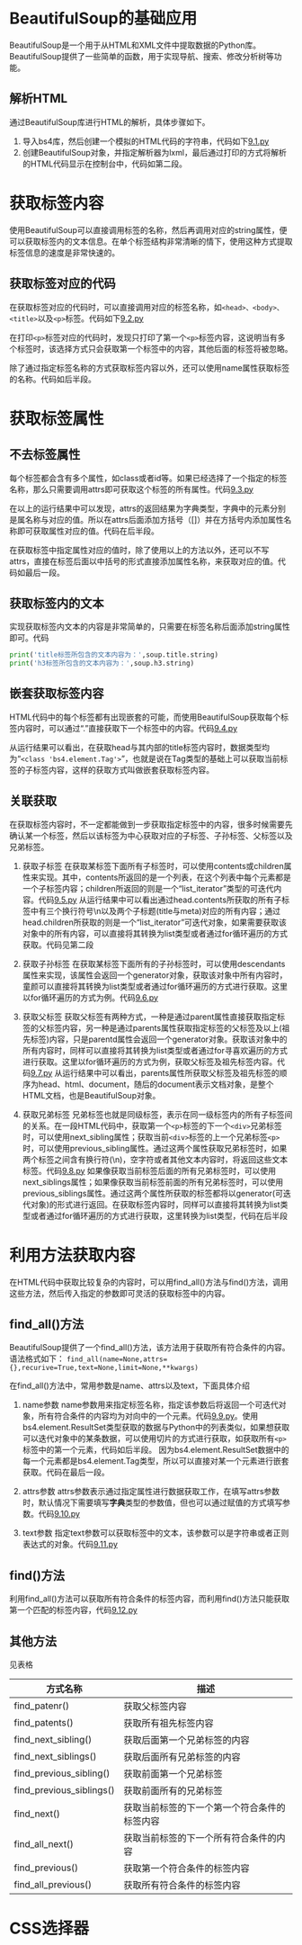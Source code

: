 
# BeautifulSoup的基础应用

BeautifulSoup是一个用于从HTML和XML文件中提取数据的Python库。BeautifulSoup提供了一些简单的函数，用于实现导航、搜索、修改分析树等功能。

## 解析HTML

通过BeautifulSoup库进行HTML的解析，具体步骤如下。

1. 导入bs4库，然后创建一个模拟的HTML代码的字符串，代码如下[9.1.py](9.1.py)
2. 创建BeautifulSoup对象，并指定解析器为lxml，最后通过打印的方式将解析的HTML代码显示在控制台中，代码如第二段。

# 获取标签内容

使用BeautifulSoup可以直接调用标签的名称，然后再调用对应的string属性，便可以获取标签内的文本信息。在单个标签结构非常清晰的情下，使用这种方式提取标签信息的速度是非常快速的。

## 获取标签对应的代码

在获取标签对应的代码时，可以直接调用对应的标签名称，如```<head>、<body>、<title>```以及```<p>```标签。代码如下[9.2.py](9.2.py)

在打印```<p>```标签对应的代码时，发现只打印了第一个```<p>```标签内容，这说明当有多个标签时，该选择方式只会获取第一个标签中的内容，其他后面的标签将被忽略。

除了通过指定标签名称的方式获取标签内容以外，还可以使用name属性获取标签的名称。代码如后半段。

# 获取标签属性

## 不去标签属性

每个标签都会含有多个属性，如class或者id等。如果已经选择了一个指定的标签名称，那么只需要调用attrs即可获取这个标签的所有属性。代码[9.3.py](9.1.py)

在以上的运行结果中可以发现，attrs的返回结果为字典类型，字典中的元素分别是属名称与对应的值。所以在attrs后面添加方括号（\[\]）并在方括号内添加属性名称即可获取属性对应的值。代码在后半段。

在获取标签中指定属性对应的值时，除了使用以上的方法以外，还可以不写attrs，直接在标签后面以中括号的形式直接添加属性名称，来获取对应的值。代码如最后一段。

## 获取标签内的文本

实现获取标签内文本的内容是非常简单的，只需要在标签名称后面添加string属性即可。代码

```python
print('title标签所包含的文本内容为：',soup.title.string)
print('h3标签所包含的文本内容为：',soup.h3.string)
```

## 嵌套获取标签内容

HTML代码中的每个标签都有出现嵌套的可能，而使用BeautifulSoup获取每个标签内容时，可以通过“.”直接获取下一个标签中的内容。代码[9.4.py](9.4.py)

从运行结果可以看出，在获取head与其内部的title标签内容时，数据类型均为“```<class 'bs4.element.Tag'>```”，也就是说在Tag类型的基础上可以获取当前标签的子标签内容，这样的获取方式叫做嵌套获取标签内容。

## 关联获取

在获取标签内容时，不一定都能做到一步获取指定标签中的内容，很多时候需要先确认某一个标签，然后以该标签为中心获取对应的子标签、子孙标签、父标签以及兄弟标签。

1. 获取子标签
在获取某标签下面所有子标签时，可以使用contents或children属性来实现。其中，contents所返回的是一个列表，在这个列表中每个元素都是一个子标签内容；children所返回的则是一个“list_iterator”类型的可迭代内容。代码[9.5.py](9.5.py)
从运行结果中可以看出通过head.contents所获取的所有子标签中有三个换行符号\\n以及两个子标题(title与meta)对应的所有内容；通过head.children所获取的则是一个“list_iterator”可迭代对象，如果需要获取该对象中的所有内容，可以直接将其转换为list类型或者通过for循环遍历的方式获取。代码见第二段

2. 获取子孙标签
在获取某标签下面所有的子孙标签时，可以使用descendants属性来实现，该属性会返回一个generator对象，获取该对象中所有内容时，童颜可以直接将其转换为list类型或者通过for循环遍历的方式进行获取。这里以for循环遍历的方式为例。代码[9.6.py](9.6.py)

3. 获取父标签
获取父标签有两种方式，一种是通过parent属性直接获取指定标签的父标签内容，另一种是通过parents属性获取指定标签的父标签及以上(祖先标签)内容，只是parentd属性会返回一个generator对象。获取该对象中的所有内容时，同样可以直接将其转换为list类型或者通过for寻喜欢遍历的方式进行获取。这里以for循环遍历的方式为例，获取父标签及祖先标签内容。代码[9.7.py](9.7.py)
从运行结果中可以看出，parents属性所获取父标签及祖先标签的顺序为head、html、document，随后的document表示文档对象，是整个HTML文档，也是BeautifulSoup对象。

4. 获取兄弟标签
兄弟标签也就是同级标签，表示在同一级标签内的所有子标签间的关系。在一段HTML代码中，获取第一个```<p>```标签的下一个```<div>```兄弟标签时，可以使用next_sibling属性；获取当前```<div>```标签的上一个兄弟标签```<p>```时，可以使用previous_sibling属性。通过这两个属性获取兄弟标签时，如果两个标签之间含有换行符(\n)，空字符或者其他文本内容时，将返回这些文本标签。代码[9.8.py](9.8.py)
如果像获取当前标签后面的所有兄弟标签时，可以使用next_siblings属性；如果像获取当前标签前面的所有兄弟标签时，可以使用previous_siblings属性。通过这两个属性所获取的标签都将以generator(可迭代对象)的形式进行返回。在获取标签内容时，同样可以直接将其转换为list类型或者通过for循环遍历的方式进行获取，这里转换为list类型，代码在后半段

# 利用方法获取内容

在HTML代码中获取比较复杂的内容时，可以用find_all()方法与find()方法，调用这些方法，然后传入指定的参数即可灵活的获取标签中的内容。

## find_all()方法

BeautifulSoup提供了一个find_all()方法，该方法用于获取所有符合条件的内容。语法格式如下：
```find_all(name=None,attrs={},recurive=True,text=None,limit=None,**kwargs)```

在find_all()方法中，常用参数是name、attrs以及text，下面具体介绍

1. name参数
name参数用来指定标签名称，指定该参数后将返回一个可迭代对象，所有符合条件的内容均为对向中的一个元素。代码[9.9.py](9.9.py)。使用bs4.element.ResultSet类型获取的数据与Python中的列表类似，如果想获取可以迭代对象中的某条数据，可以使用切片的方式进行获取，如获取所有```<p>```标签中的第一个元素，代码如后半段。
因为bs4.element.ResultSet数据中的每一个元素都是bs4.element.Tag类型，所以可以直接对某一个元素进行嵌套获取。代码在最后一段。

2. attrs参数
attrs参数表示通过指定属性进行数据获取工作，在填写attrs参数时，默认情况下需要填写**字典**类型的参数值，但也可以通过赋值的方式填写参数。代码[9.10.py](9.10.py)

3. text参数
指定text参数可以获取标签中的文本，该参数可以是字符串或者正则表达式的对象。代码[9.11.py](9.11.py)

## find()方法

利用find_all()方法可以获取所有符合条件的标签内容，而利用find()方法只能获取第一个匹配的标签内容，代码[9.12.py](9.12.py)

## 其他方法

见表格

| 方式名称                  | 描述                                         |
| ------------------------ | -------------------------------------------- |
| find_patenr()            | 获取父标签内容                               |
| find_patents()           | 获取所有祖先标签内容                         |
| find_next_sibling()      | 获取后面第一个兄弟标签的内容                 |
| find_next_siblings()     | 获取后面所有兄弟标签的内容                   |
| find_previous_sibling()  | 获取前面第一个兄弟标签                       |
| find_previous_siblings() | 获取前面所有的兄弟标签                       |
| find_next()              | 获取当前标签的下一个第一个符合条件的标签内容 |
| find_all_next()          | 获取当前标签的下一个所有符合条件的内容       |
| find_previous()          | 获取第一个符合条件的标签内容                 |
| find_all_previous()      | 获取所有符合条件的标签内容                   |

# CSS选择器


